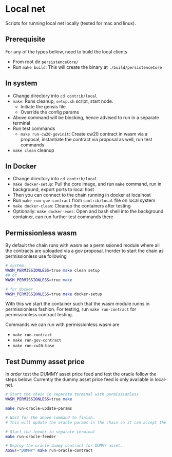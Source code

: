 # Local net

Scripts for running local net locally (tested for mac and linux).

## Prerequisite

For any of the types bellow, need to build the local clients

* From root dir `persistenceCore/`
* Run `make build`: This will create the binary at `./build/persistenceCore`

## In system

* Change directory into `cd contrib/local`
* `make`: Runs cleanup, `setup.sh` script, start node.
    * Initiate the gensis file
    * Override the config params
* Above command will be blocking, hence advised to run in a separate terminal
* Run test commands
    * `make run-cw20-govinit`: Create cw20 contract in wasm via a proposal, instantiate the contract via proposal as
      well, run test commands
* `make clean` cleanup

## In Docker

* Change directory into `cd contrib/local`
* `make docker-setup`: Pull the core image, and run `make` command, run in background, export ports to local host
* Then you can connect to the chain running in docker at localhost
* Run `make run-gov-contract` from `contrib/local` file on local system
* `make docker-clean`: Cleanup the containers after testing
* Optionally: `make docker-exec`: Open and bash shell into the background container, can run further test commands there

## Permissionless wasm

By default the chain runs with wasm as a permissioned module where all the contracts
are uploaded via a gov proposal. Inorder to start the chain as permissionless use
following

```bash
# system
WASM_PERMISSIONLESS=true make clean setup
## or
WASM_PERMISSIONLESS=true make

# for docker
WASM_PERMISSIONLESS=true make docker-setup
```

With this we start the container such that the wasm module runns in permissionless fashion. For testing,
run `make run-contract` for permissionless contract testing.

Commands we can run with permissionless wasm are

* `make run-contract`
* `make run-gov-contract`
* `make run-cw20-base`

## Test Dummy asset price

In order test the DUMMY asset price feed and test the oracle follow the steps below:
Currently the dummy asset price feed is only available in local-net.

```bash
# Start the chain in separate terminal with permissionless
WASM_PERMISSIONLESS=true make

make run-oracle-update-params

# Wait for the above command to finish.
# This will update the oracle params in the chain so it can accept the price feed for DUMMY asset

# Start the feeder in separate terminal
make run-oracle-feeder

# Deploy the oracle dummy contract for DUMMY asset.
ASSET="DUMMY" make run-oracle-contract
```